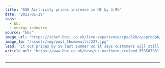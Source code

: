 ```yaml
---
title: "SSE Airtricity prices increase in NI by 3.9%"
date: "2021-01-29"
tags: 
  - bbc
  - energy industry
source: "bbc"
image_url: "https://ichef.bbci.co.uk/live-experience/cps/320/cpsprodpb/D8F3/production/_103593555_gettyimages-836674570.jpg"
image_fp: "/assets/img/post_thumbnails/227.jpg"
lead: "It cut prices by 5% last summer so it says customers will still pay less compared to the same time last year."
article_url: "https://www.bbc.co.uk/news/uk-northern-ireland-55858798"
---
```


---

